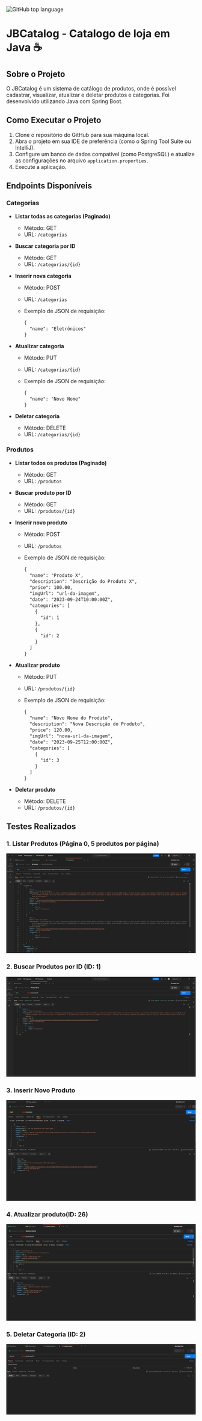 ![GitHub top language](https://img.shields.io/github/languages/top/JoaoSBarbosa/catalog-javaspring)

# JBCatalog - Catalogo de loja em Java ☕

## Sobre o Projeto

O JBCatalog é um sistema de catálogo de produtos, onde é possível cadastrar, visualizar, atualizar e deletar produtos e categorias. Foi desenvolvido utilizando Java com Spring Boot.

## Como Executar o Projeto

1. Clone o repositório do GitHub para sua máquina local.
2. Abra o projeto em sua IDE de preferência (como o Spring Tool Suite ou IntelliJ).
3. Configure um banco de dados compatível (como PostgreSQL) e atualize as configurações no arquivo `application.properties`.
4. Execute a aplicação.

## Endpoints Disponíveis

### Categorias

- **Listar todas as categorias (Paginado)**

  - Método: GET
  - URL: `/categorias`

- **Buscar categoria por ID**

  - Método: GET
  - URL: `/categorias/{id}`

- **Inserir nova categoria**

  - Método: POST

  - URL: `/categorias`

  - Exemplo de JSON de requisição:

    ```
    {
      "name": "Eletrônicos"
    }
    ```

- **Atualizar categoria**

  - Método: PUT

  - URL: `/categorias/{id}`

  - Exemplo de JSON de requisição:

    ```
    {
      "name": "Novo Nome"
    }
    ```

- **Deletar categoria**

  - Método: DELETE
  - URL: `/categorias/{id}`

### Produtos

- **Listar todos os produtos (Paginado)**

  - Método: GET
  - URL: `/produtos`

- **Buscar produto por ID**

  - Método: GET
  - URL: `/produtos/{id}`

- **Inserir novo produto**

  - Método: POST

  - URL: `/produtos`

  - Exemplo de JSON de requisição:

    ```
    {
      "name": "Produto X",
      "description": "Descrição do Produto X",
      "price": 100.00,
      "imgUrl": "url-da-imagem",
      "date": "2023-09-24T10:00:00Z",
      "categories": [
        {
          "id": 1
        },
        {
          "id": 2
        }
      ]
    }
    ```

- **Atualizar produto**

  - Método: PUT

  - URL: `/produtos/{id}`

  - Exemplo de JSON de requisição:

    ```
    {
      "name": "Novo Nome do Produto",
      "description": "Nova Descrição do Produto",
      "price": 120.00,
      "imgUrl": "nova-url-da-imagem",
      "date": "2023-09-25T12:00:00Z",
      "categories": [
        {
          "id": 3
        }
      ]
    }
    ```

- **Deletar produto**

  - Método: DELETE
  - URL: `/produtos/{id}`

## Testes Realizados

### 1. Listar Produtos (Página 0, 5 produtos por página)

![Listar Categorias](./backend/src/main/resources/img/print1.png)

### 2. Buscar Produtos por ID (ID: 1)

![Buscar Categoria por ID](./backend/src/main/resources/img/print2.png)

### 3. Inserir Novo Produto

![Inserir Nova Categoria](./backend/src/main/resources/img/print3.png)

### 4. Atualizar produto(ID: 26)

![Atualizar Categoria](./backend/src/main/resources/img/update.png)

### 5. Deletar Categoria (ID: 2)

![Deletar Categoria](./backend/src/main/resources/img/print5.png)


